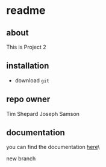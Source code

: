 #
# readme

## about
This is Project 2

## installation
+ download `git`

## repo owner
Tim Shepard
Joseph Samson

## documentation
you can find the documentation [here](https://github.com/1803-mar12-net/proj2-derek-joseph-tim)\

new branch
 
 
